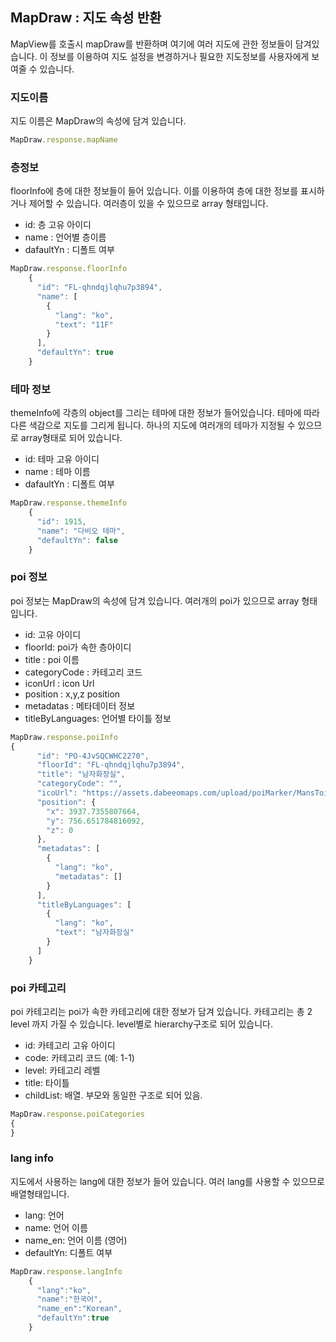 ## MapDraw : 지도 속성 반환
MapView를 호출시 mapDraw를 반환하며 여기에 여러 지도에 관한 정보들이 담겨있습니다. 이 정보를 이용하여 지도 설정을 변경하거나 필요한 지도정보를 사용자에게 보여줄 수 있습니다.   


### 지도이름
지도 이름은 MapDraw의 속성에 담겨 있습니다. 
~~~javascript
MapDraw.response.mapName
~~~

### 층정보
floorInfo에 층에 대한 정보들이 들어 있습니다. 이를 이용하여 층에 대한 정보를 표시하거나 제어할 수 있습니다. 여러층이 있을 수 있으므로 array 형태입니다.     
- id: 층 고유 아이디
- name : 언어별 층이름
- dafaultYn : 디폴트 여부

~~~javascript
MapDraw.response.floorInfo
    {
      "id": "FL-qhndqjlqhu7p3894",
      "name": [
        {
          "lang": "ko",
          "text": "11F"
        }
      ],
      "defaultYn": true
    }
~~~

### 테마 정보
themeInfo에 각층의 object를 그리는 테마에 대한 정보가 들어있습니다. 테마에 따라 다른 색감으로 지도를 그리게 됩니다. 하나의 지도에 여러개의 테마가 지정될 수 있으므로 array형태로 되어 있습니다. 

- id: 테마 고유 아이디
- name : 테마 이름
- dafaultYn : 디폴트 여부

~~~javascript
MapDraw.response.themeInfo
    {
      "id": 1915,
      "name": "다비오 테마",
      "defaultYn": false
    }
~~~

### poi 정보   
poi 정보는 MapDraw의 속성에 담겨 있습니다. 여러개의 poi가 있으므로 array 형태입니다.    
- id: 고유 아이디
- floorId: poi가 속한 층아이디   
- title : poi 이름
- categoryCode : 카테고리 코드
- iconUrl : icon Url
- position : x,y,z position
- metadatas : 메타데이터 정보
- titleByLanguages: 언어별 타이틀 정보
~~~javascript
MapDraw.response.poiInfo
{
      "id": "PO-4JvSQCWHC2270",
      "floorId": "FL-qhndqjlqhu7p3894",
      "title": "남자화장실",
      "categoryCode": "",
      "icoUrl": "https://assets.dabeeomaps.com/upload/poiMarker/MansToilet.png",
      "position": {
        "x": 3937.7355807664,
        "y": 756.651784816092,
        "z": 0
      },
      "metadatas": [
        {
          "lang": "ko",
          "metadatas": []
        }
      ],
      "titleByLanguages": [
        {
          "lang": "ko",
          "text": "남자화장실"
        }
      ]
    }
~~~

### poi 카테고리   
poi 카테고리는 poi가 속한 카테고리에 대한 정보가 담겨 있습니다. 카테고리는 총 2 level 까지 가질 수 있습니다. level별로 hierarchy구조로 되어 있습니다. 
- id: 카테고리 고유 아이디
- code: 카테고리 코드 (예: 1-1)
- level: 카테고리 레벨
- title: 타이틀
- childList: 배열. 부모와 동일한 구조로 되어 있음. 

~~~javascript
MapDraw.response.poiCategories
{
}
~~~

### lang info   
지도에서 사용하는 lang에 대한 정보가 들어 있습니다. 여러 lang를 사용할 수 있으므로 배열형태입니다. 
- lang: 언어  
- name: 언어 이름 
- name_en: 언어 이름 (영어)
- defaultYn: 디폴트 여부 

~~~javascript
MapDraw.response.langInfo
    {
      "lang":"ko",
      "name":"한국어",
      "name_en":"Korean",
      "defaultYn":true
    }
~~~
